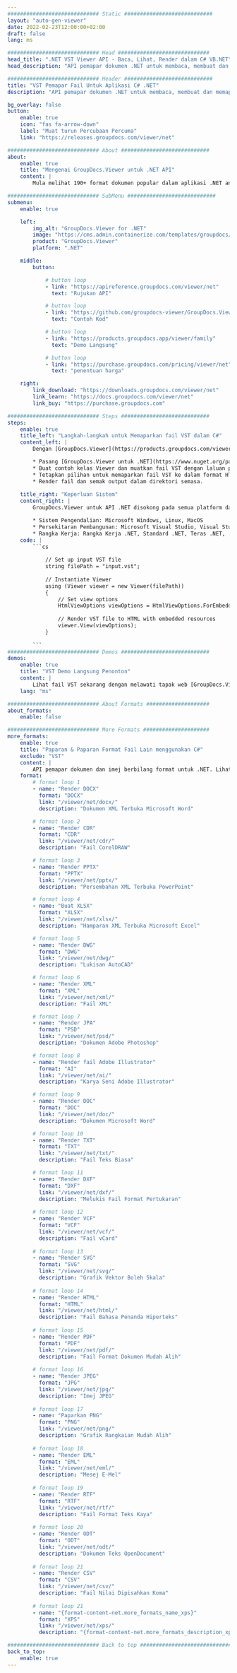 ```yaml
---
############################# Static ############################
layout: "auto-gen-viewer"
date: 2022-02-23T12:00:00+02:00
draft: false
lang: ms

############################# Head #############################
head_title: ".NET VST Viewer API - Baca, Lihat, Render dalam C# VB.NET"
head_description: "API pemapar dokumen .NET untuk membaca, membuat dan memaparkan VST dalam sebarang jenis aplikasi C#, ASP.NET, VB.NET & .NET Core."

############################# Header ############################
title: "VST Pemapar Fail Untuk Aplikasi C# .NET" 
description: "API pemapar dokumen .NET untuk membaca, membuat dan memaparkan fail VST dalam sebarang jenis aplikasi C#, ASP.NET, VB.NET & .NET Core. Lihat fail yang diberikan dengan pemformatan & reka letak sebenar dalam HTML5, PDF atau sebagai imej menggunakan beberapa baris kod." 

bg_overlay: false
button:
    enable: true
    icon: "fas fa-arrow-down"
    label: "Muat turun Percubaan Percuma"
    link: "https://releases.groupdocs.com/viewer/net"

############################# About ############################
about:
    enable: true
    title: "Mengenai GroupDocs.Viewer untuk .NET API" 
    content: |
        Mula melihat 190+ format dokumen popular dalam aplikasi .NET anda menggunakan GroupDocs.Viewer untuk API .NET dengan menambahkan beberapa baris kod. Pembangun boleh dengan mudah memaparkan PDF, Pemprosesan Perkataan, Hamparan Excel, Persembahan, Visio, Projek, Outlook dan banyak lagi format dokumen popular dalam mod HTML5, imej atau PDF. Penyampaian dokumen adalah pantas, sama dengan fail sumber asal, dan ia tidak memerlukan pemasangan perisian tambahan atau mana-mana perpustakaan luaran lain.

############################# SubMenu ############################
submenu:
    enable: true

    left:
        img_alt: "GroupDocs.Viewer for .NET"
        image: "https://cms.admin.containerize.com/templates/groupdocs/images/product-logos/90x90-noborder/groupdocs-viewer-net.png"
        product: "GroupDocs.Viewer"
        platform: ".NET"

    middle:
        button:

            # button loop
            - link: "https://apireference.groupdocs.com/viewer/net"
              text: "Rujukan API"

            # button loop
            - link: "https://github.com/groupdocs-viewer/GroupDocs.Viewer-for-.NET"
              text: "Contoh Kod"

            # button loop
            - link: "https://products.groupdocs.app/viewer/family"
              text: "Demo Langsung"

            # button loop
            - link: "https://purchase.groupdocs.com/pricing/viewer/net"
              text: "penentuan harga"

    right:
        link_download: "https://downloads.groupdocs.com/viewer/net"
        link_learn: "https://docs.groupdocs.com/viewer/net"
        link_buy: "https://purchase.groupdocs.com"

############################# Steps ############################
steps:
    enable: true
    title_left: "Langkah-langkah untuk Memaparkan fail VST dalam C#" 
    content_left: |
        Dengan [GroupDocs.Viewer](https://products.groupdocs.com/viewer/net/) anda boleh memaparkan VST kepada HTML, JPEG, PNG atau PDF dalam beberapa langkah.

        * Pasang [GroupDocs.Viewer untuk .NET](https://www.nuget.org/packages/groupdocs.viewer) menggunakan pengurus pakej kegemaran anda. 
        * Buat contoh kelas Viewer dan muatkan fail VST dengan laluan penuh. 
        * Tetapkan pilihan untuk memaparkan fail VST ke dalam format HTML, PNG, JPEG atau PDF. 
        * Render fail dan semak output dalam direktori semasa. 
        
    title_right: "Keperluan Sistem" 
    content_right: |
        GroupDocs.Viewer untuk API .NET disokong pada semua platform dan sistem pengendalian utama. Sebelum melaksanakan kod di bawah, sila pastikan anda mempunyai prasyarat berikut dipasang pada sistem anda.

        * Sistem Pengendalian: Microsoft Windows, Linux, MacOS 
        * Persekitaran Pembangunan: Microsoft Visual Studio, Visual Studio Code, .NET CLI 
        * Rangka Kerja: Rangka Kerja .NET, Standard .NET, Teras .NET, .NET 
    code: |
        ```cs
                        
            // Set up input VST file
            string filePath = "input.vst";
        
            // Instantiate Viewer
            using (Viewer viewer = new Viewer(filePath))
            {
            	// Set view options 
            	HtmlViewOptions viewOptions = HtmlViewOptions.ForEmbeddedResources();
                    
            	// Render VST file to HTML with embedded resources
            	viewer.View(viewOptions);
            }
             
        ```
############################# Demos ############################
demos:
    enable: true
    title: "VST Demo Langsung Penonton"
    content: |
        Lihat fail VST sekarang dengan melawati tapak web [GroupDocs.Viewer Online Apps](https://products.groupdocs.app/viewer/vst).
    lang: "ms"

############################# About Formats ####################
about_formats:
    enable: false

############################# More Formats #####################
more_formats:
    enable: true
    title: "Paparan & Paparan Format Fail Lain menggunakan C#"
    exclude: "VST"
    content: |
        API pemapar dokumen dan imej berbilang format untuk .NET. Lihat beberapa format fail popular di bawah tanpa sebarang pemapar luaran.
    format: 
        # format loop 1
        - name: "Render DOCX"
          format: "DOCX"
          link: "/viewer/net/docx/"
          description: "Dokumen XML Terbuka Microsoft Word" 

        # format loop 2
        - name: "Render CDR" 
          format: "CDR"
          link: "/viewer/net/cdr/"
          description: "Fail CorelDRAW" 

        # format loop 3
        - name: "Render PPTX"
          format: "PPTX"
          link: "/viewer/net/pptx/"
          description: "Persembahan XML Terbuka PowerPoint" 

        # format loop 4
        - name: "Buat XLSX"
          format: "XLSX"
          link: "/viewer/net/xlsx/"
          description: "Hamparan XML Terbuka Microsoft Excel" 

        # format loop 5
        - name: "Render DWG"
          format: "DWG"
          link: "/viewer/net/dwg/"
          description: "Lukisan AutoCAD"

        # format loop 6
        - name: "Render XML"
          format: "XML"
          link: "/viewer/net/xml/"
          description: "Fail XML"

        # format loop 7
        - name: "Render JPA"
          format: "PSD"
          link: "/viewer/net/psd/"
          description: "Dokumen Adobe Photoshop"

        # format loop 8
        - name: "Render fail Adobe Illustrator"
          format: "AI"
          link: "/viewer/net/ai/"
          description: "Karya Seni Adobe Illustrator"

        # format loop 9
        - name: "Render DOC"
          format: "DOC"
          link: "/viewer/net/doc/"
          description: "Dokumen Microsoft Word" 

        # format loop 10
        - name: "Render TXT" 
          format: "TXT"
          link: "/viewer/net/txt/"
          description: "Fail Teks Biasa" 

        # format loop 11
        - name: "Render DXF" 
          format: "DXF"
          link: "/viewer/net/dxf/"
          description: "Melukis Fail Format Pertukaran"  
          
        # format loop 12
        - name: "Render VCF"
          format: "VCF"
          link: "/viewer/net/vcf/"
          description: "Fail vCard"  
              
        # format loop 13
        - name: "Render SVG"
          format: "SVG"
          link: "/viewer/net/svg/"
          description: "Grafik Vektor Boleh Skala" 
          
        # format loop 14
        - name: "Render HTML"
          format: "HTML"
          link: "/viewer/net/html/"
          description: "Fail Bahasa Penanda Hiperteks" 
          
        # format loop 15
        - name: "Render PDF"
          format: "PDF"
          link: "/viewer/net/pdf/"
          description: "Fail Format Dokumen Mudah Alih"
          
        # format loop 16
        - name: "Render JPEG"
          format: "JPG"
          link: "/viewer/net/jpg/"
          description: "Imej JPEG"
          
        # format loop 17
        - name: "Paparkan PNG"
          format: "PNG"
          link: "/viewer/net/png/"
          description: "Grafik Rangkaian Mudah Alih" 
          
        # format loop 18
        - name: "Render EML"
          format: "EML"
          link: "/viewer/net/eml/"
          description: "Mesej E-Mel" 
          
        # format loop 19
        - name: "Render RTF"
          format: "RTF"
          link: "/viewer/net/rtf/"
          description: "Fail Format Teks Kaya" 
          
        # format loop 20
        - name: "Render ODT"
          format: "ODT"
          link: "/viewer/net/odt/"
          description: "Dokumen Teks OpenDocument" 
          
        # format loop 21
        - name: "Render CSV"
          format: "CSV"
          link: "/viewer/net/csv/"
          description: "Fail Nilai Dipisahkan Koma" 
          
        # format loop 21
        - name: "{format-content-net.more_formats_name_xps}"
          format: "XPS"
          link: "/viewer/net/xps/"
          description: "{format-content-net.more_formats_description_xps}" 

############################# Back to top ###############################
back_to_top:
    enable: true
---
```

